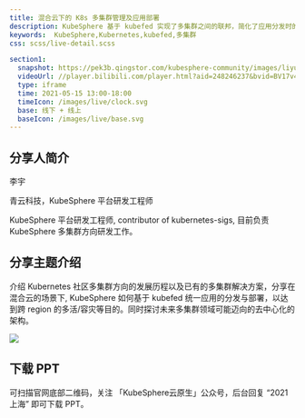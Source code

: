 ```yaml
---
title: 混合云下的 K8s 多集群管理及应用部署
description: KubeSphere 基于 kubefed 实现了多集群之间的联邦，简化了应用分发时的复杂度，但同时也引入了中心化的控制层。就像 k8s 社区从 federation v1 演变到 v2 那样，我们相信未来一定会有类似于 v3 这样的项目，既能不引入复杂的 API，又能减少对控制层的依赖，KubeSphere 也在密切关注这个领域的发展。
keywords:  KubeSphere,Kubernetes,kubefed,多集群
css: scss/live-detail.scss

section1:
  snapshot: https://pek3b.qingstor.com/kubesphere-community/images/liyu-1.webp
  videoUrl: //player.bilibili.com/player.html?aid=248246237&bvid=BV17v411L7tG&cid=340534276&page=1&high_quality=1
  type: iframe
  time: 2021-05-15 13:00-18:00
  timeIcon: /images/live/clock.svg
  base: 线下 + 线上
  baseIcon: /images/live/base.svg
---
```


## 分享人简介

李宇

青云科技，KubeSphere 平台研发工程师

KubeSphere 平台研发工程师, contributor of kubernetes-sigs, 目前负责 KubeSphere 多集群方向研发工作。

## 分享主题介绍

介绍 Kubernetes 社区多集群方向的发展历程以及已有的多集群解决方案，分享在混合云的场景下, KubeSphere 如何基于 kubefed 统一应用的分发与部署，以达到跨 region 的多活/容灾等目的。同时探讨未来多集群领域可能迈向的去中心化的架构。

![](https://pek3b.qingstor.com/kubesphere-community/images/shanghaiposter-2.webp)

## 下载 PPT

可扫描官网底部二维码，关注 「KubeSphere云原生」公众号，后台回复 “2021 上海” 即可下载 PPT。



